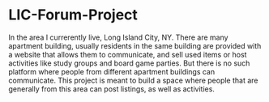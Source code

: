 # LIC-Forum-Project

In the area I currerently live, Long Island City, NY. There are many apartment building, usually residents in the same building are provided with a website that allows them to communicate, and sell used items or host activities like study groups and board game parties. But there is no such platform where people from different apartment buildings can communicate. This project is meant to build a space where people that are generally from this area can post listings, as well as activities. 
